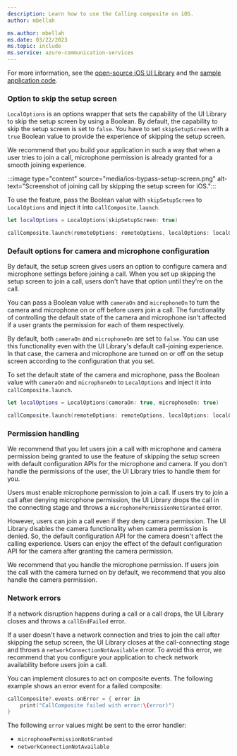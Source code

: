 ```yaml
---
description: Learn how to use the Calling composite on iOS.
author: mbellah

ms.author: mbellah
ms.date: 03/22/2023
ms.topic: include
ms.service: azure-communication-services
---
```


For more information, see the [open-source iOS UI Library](https://github.com/Azure/communication-ui-library-ios) and the [sample application code](https://github.com/Azure-Samples/communication-services-ios-quickstarts/tree/main/ui-calling).

### Option to skip the setup screen

`LocalOptions` is an options wrapper that sets the capability of the UI Library to skip the setup screen by using a Boolean. By default, the capability to skip the setup screen is set to `false`. You have to set `skipSetupScreen` with a `true` Boolean value to provide the experience of skipping the setup screen.

We recommend that you build your application in such a way that when a user tries to join a call, microphone permission is already granted for a smooth joining experience.

:::image type="content" source="media/ios-bypass-setup-screen.png" alt-text="Screenshot of joining call by skipping the setup screen for iOS.":::

To use the feature, pass the Boolean value with `skipSetupScreen` to `LocalOptions` and inject it into `callComposite.launch`.

```swift
let localOptions = LocalOptions(skipSetupScreen: true)

callComposite.launch(remoteOptions: remoteOptions, localOptions: localOptions)
```

### Default options for camera and microphone configuration

By default, the setup screen gives users an option to configure camera and microphone settings before joining a call. When you set up skipping the setup screen to join a call, users don't have that option until they're on the call.

You can pass a Boolean value with `cameraOn` and `microphoneOn` to turn the camera and microphone on or off before users join a call. The functionality of controlling the default state of the camera and microphone isn't affected if a user grants the permission for each of them respectively.

By default, both `cameraOn` and `microphoneOn` are set to `false`. You can use this functionality even with the UI Library's default call-joining experience. In that case, the camera and microphone are turned on or off on the setup screen according to the configuration that you set.

To set the default state of the camera and microphone, pass the Boolean value with `cameraOn` and `microphoneOn` to `LocalOptions` and inject it into `callComposite.launch`.

```swift
let localOptions = LocalOptions(cameraOn: true, microphoneOn: true)

callComposite.launch(remoteOptions: remoteOptions, localOptions: localOptions)
```

### Permission handling

We recommend that you let users join a call with microphone and camera permission being granted to use the feature of skipping the setup screen with default configuration APIs for the microphone and camera. If you don't handle the permissions of the user, the UI Library tries to handle them for you.

Users must enable microphone permission to join a call. If users try to join a call after denying microphone permission, the UI Library drops the call in the connecting stage and throws a `microphonePermissionNotGranted` error.

However, users can join a call even if they deny camera permission. The UI Library disables the camera functionality when camera permission is denied. So, the default configuration API for the camera doesn't affect the calling experience. Users can enjoy the effect of the default configuration API for the camera after granting the camera permission.

We recommend that you handle the microphone permission. If users join the call with the camera turned on by default, we recommend that you also handle the camera permission.

### Network errors

If a network disruption happens during a call or a call drops, the UI Library closes and throws a `callEndFailed` error.

If a user doesn't have a network connection and tries to join the call after skipping the setup screen, the UI Library closes at the call-connecting stage and throws a `networkConnectionNotAvailable` error. To avoid this error, we recommend that you configure your application to check network availability before users join a call.

You can implement closures to act on composite events. The following example shows an error event for a failed composite:

```swift
callComposite?.events.onError = { error in
    print("CallComposite failed with error:\(error)")
}
```

The following `error` values might be sent to the error handler:

- `microphonePermissionNotGranted`
- `networkConnectionNotAvailable`

